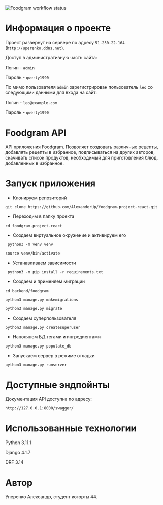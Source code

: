 ![Foodgram workflow status](https://github.com/AlexanderUp/foodgram-project-react/actions/workflows/foodgram_workflow.yml/badge.svg)

# Информация о проекте

Проект развернут на сервере по адресу ```51.250.22.164``` (```http://uperenko.ddns.net```).

Доступ в административную часть сайта:

Логин - ```admin```

Пароль - ```qwerty1990```

По мимо пользователя ```admin``` зарегистрирован пользователь ```leo``` со следующими данными для входа на сайт:

Логин - ```leo@example.com```

Пароль - ```qwerty1990```

# Foodgram API

API приложения Foodgram.
Позволяет создовать различные рецепты, добавлять рецепты в избранное,
подписываться на других авторов, скачивать список продуктов, необходимый
для приготовления блюд, добавленных в избранное.

# Запуск приложения

- Клонируем репозиторий

```git clone https://github.com/AlexanderUp/foodgram-project-react.git```

- Переходим в папку проекта

```cd foodgram-project-react```

- Создаем виртуальное окружение и активируем его

``` python3 -m venv venv```

```source venv/bin/activate```

- Устанавливаем зависимости

``` python3 -m pip install -r requirements.txt```

- Создаем и применяем миграции

```cd backend/foodgram```

```python3 manage.py makemigrations```

```python3 manage.py migrate```

- Создаем суперпользователя

```python3 manage.py createsuperuser```

- Наполянем БД тегами и ингредиентами

```python3 manage.py populate_db```

- Запускаем сервер в режиме отладки

```python3 manage.py runserver```

# Доступные эндпойнты

Документация API доступна по адресу:

```http://127.0.0.1:8000/swagger/```

# Использованные технологии
Python 3.11.1

Django 4.1.7

DRF 3.14

# Автор
Уперенко Александр, студент когорты 44.